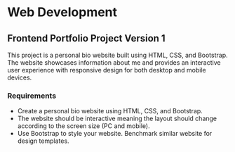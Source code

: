 # Web Development

## Frontend Portfolio Project Version 1

This project is a personal bio website built using HTML, CSS, and Bootstrap. The website showcases information about me and provides an interactive user experience with responsive design for both desktop and mobile devices.

### Requirements

- Create a personal bio website using HTML, CSS, and Bootstrap.
- The website should be interactive meaning the layout should change according to the screen size (PC and mobile).
- Use Bootstrap to style your website. Benchmark similar website for design templates.
